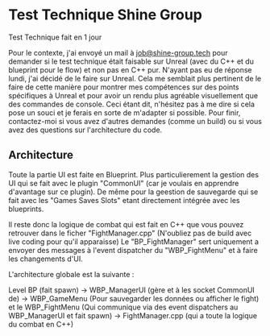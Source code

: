 # Test Technique Shine Group

Test Technique fait en 1 jour

Pour le contexte, j'ai envoyé un mail à job@shine-group.tech pour demander si le test technique était faisable sur Unreal (avec du C++ et du blueprint pour le flow) et non pas en C++ pur.
N'ayant pas eu de réponse lundi, j'ai décidé de le faire sur Unreal.
Cela me semblait plus pertinent de le faire de cette manière pour montrer mes compétences sur des points spécifiques à Unreal et pour avoir un rendu plus agréable visuellement que des commandes de console.
Ceci étant dit, n'hésitez pas à me dire si cela pose un souci et je ferais en sorte de m'adapter si possible. Pour finir, contactez-moi si vous avez d'autres demandes (comme un build) ou si vous avez des questions sur l'architecture du code.


## Architecture

Toute la partie UI est faite en Blueprint. Plus particulierement la gestion des UI qui se fait avec le plugin "CommonUI" (car je voulais en apprendre d'avantage sur ce plugin).
De même pour la geestion de sauvegarde qui se fait avec les "Games Saves Slots" etant directement intégrée avec les blueprints.

Il reste donc la logique de combat qui est fait en C++ que vous pouvez retrouver dans le ficher "FightManager.cpp" (N'oubliez pas de build avec live coding pour qu'il apparaisse)
Le "BP_FightManager" sert uniquement a envoyer des messages à l'event dispatcher du "WBP_FightMenu" et à faire les changements d'UI.

L'architecture globale est la suivante :

Level BP (fait spawn) -> WBP_ManagerUI (gère et à les socket CommonUI de) -> WBP_GameMenu (Pour sauvegarder les données ou afficher le fight) et le WBP_FightMenu (Qui communique via des event dispatchers au WBP_ManagerUI et fait spawn) -> FightManager.cpp (qui a toute la logique du combat en C++)

